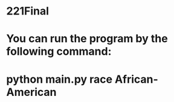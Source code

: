 # 221Final
#
# You can run the program by the following command:
# python main.py race African-American
